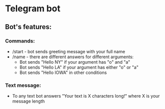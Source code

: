 # Telegram bot

## Bot's features:
### Commands:
  * /start - bot sends greeting message with your full name
  * /name - there are different answers for different arguments:
    * Bot sends "Hello NY" if your argument has "o" and "a"
    * Bot sends "Hello LA" if your argument has either "o" or "a"
    * Bot sends "Hello IOWA" in other conditions
### Text message:
* To any text bot answers "Your text is X characters long!" where X is your message length
